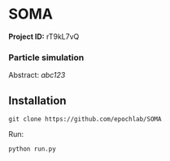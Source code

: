 # SOMA

**Project ID:** rT9kL7vQ

### Particle simulation
Abstract: *abc123*

## Installation
    git clone https://github.com/epochlab/SOMA

Run:
```
python run.py
```